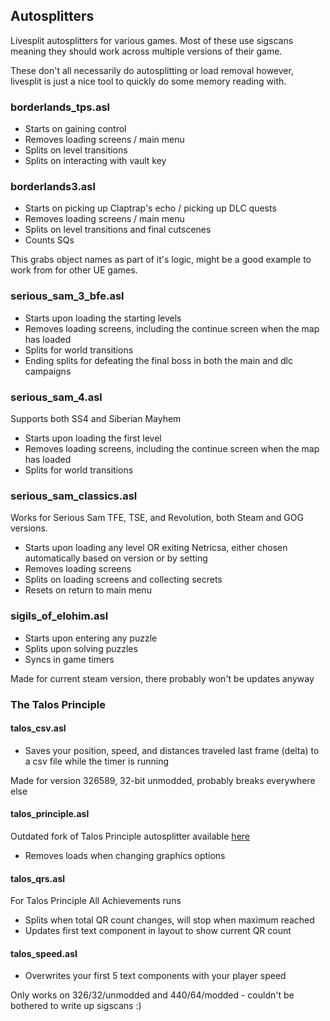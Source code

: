 ## Autosplitters
Livesplit autosplitters for various games.
Most of these use sigscans meaning they should work across multiple versions of their game.

These don't all necessarily do autosplitting or load removal however, livesplit is just a nice tool to quickly do some memory reading with.

### borderlands_tps.asl
- Starts on gaining control
- Removes loading screens / main menu
- Splits on level transitions
- Splits on interacting with vault key

### borderlands3.asl
- Starts on picking up Claptrap's echo / picking up DLC quests
- Removes loading screens / main menu
- Splits on level transitions and final cutscenes
- Counts SQs

This grabs object names as part of it's logic, might be a good example to work from for other UE games.

### serious_sam_3_bfe.asl
- Starts upon loading the starting levels
- Removes loading screens, including the continue screen when the map has loaded
- Splits for world transitions
- Ending splits for defeating the final boss in both the main and dlc campaigns

### serious_sam_4.asl
Supports both SS4 and Siberian Mayhem
- Starts upon loading the first level
- Removes loading screens, including the continue screen when the map has loaded
- Splits for world transitions

### serious_sam_classics.asl
Works for Serious Sam TFE, TSE, and Revolution, both Steam and GOG versions.

- Starts upon loading any level OR exiting Netricsa, either chosen automatically based on version or by setting
- Removes loading screens
- Splits on loading screens and collecting secrets
- Resets on return to main menu

### sigils_of_elohim.asl
- Starts upon entering any puzzle
- Splits upon solving puzzles
- Syncs in game timers

Made for current steam version, there probably won't be updates anyway

### The Talos Principle
#### talos_csv.asl
- Saves your position, speed, and distances traveled last frame (delta) to a csv file while the timer is running

Made for version 326589, 32-bit unmodded, probably breaks everywhere else

#### talos_principle.asl
Outdated fork of Talos Principle autosplitter available [here](https://github.com/jbzdarkid/Autosplitters/blob/master/LiveSplit.TheTalosPrinciple.asl)
- Removes loads when changing graphics options

#### talos_qrs.asl
For Talos Principle All Achievements runs
- Splits when total QR count changes, will stop when maximum reached
- Updates first text component in layout to show current QR count

#### talos_speed.asl
- Overwrites your first 5 text components with your player speed

Only works on 326/32/unmodded and 440/64/modded - couldn't be bothered to write up sigscans :)
